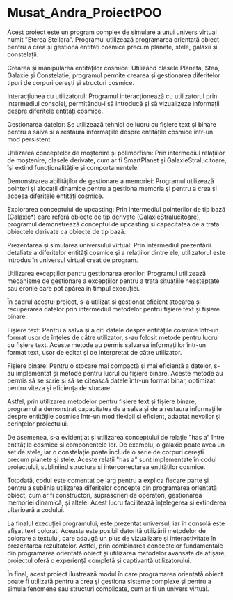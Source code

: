 # Musat_Andra_ProiectPOO

Acest proiect este un program complex de simulare a unui univers virtual numit "Eterea Stellara". Programul utilizează programarea orientată obiect pentru a crea și gestiona entități cosmice precum planete, stele, galaxii și constelații.

Crearea și manipularea entităților cosmice: Utilizând clasele Planeta, Stea, Galaxie și Constelatie, programul permite crearea și gestionarea diferitelor tipuri de corpuri cerești și structuri cosmice.

Interacțiunea cu utilizatorul: Programul interacționează cu utilizatorul prin intermediul consolei, permitându-i să introducă și să vizualizeze informații despre diferitele entități cosmice.

Gestionarea datelor: Se utilizează tehnici de lucru cu fișiere text și binare pentru a salva și a restaura informațiile despre entitățile cosmice într-un mod persistent.

Utilizarea conceptelor de moștenire și polimorfism: Prin intermediul relațiilor de moștenire, clasele derivate, cum ar fi SmartPlanet și GalaxieStralucitoare, își extind funcționalitățile și comportamentele.

Demonstrarea abilităților de gestionare a memoriei: Programul utilizează pointeri și alocații dinamice pentru a gestiona memoria și pentru a crea și accesa diferitele entități cosmice.

Explorarea conceptului de upcasting: Prin intermediul pointerilor de tip bază (Galaxie*) care referă obiecte de tip derivate (GalaxieStralucitoare), programul demonstrează conceptul de upcasting și capacitatea de a trata obiectele derivate ca obiecte de tip bază.

Prezentarea și simularea universului virtual: Prin intermediul prezentării detaliate a diferitelor entități cosmice și a relațiilor dintre ele, utilizatorul este introdus în universul virtual creat de program.

Utilizarea excepțiilor pentru gestionarea erorilor: Programul utilizează mecanisme de gestionare a excepțiilor pentru a trata situațiile neașteptate sau erorile care pot apărea în timpul execuției.

În cadrul acestui proiect, s-a utilizat și gestionat eficient stocarea și recuperarea datelor prin intermediul metodelor pentru fișiere text și fișiere binare.

Fișiere text: Pentru a salva și a citi datele despre entitățile cosmice într-un format ușor de înțeles de către utilizator, s-au folosit metode pentru lucrul cu fișiere text. Aceste metode au permis salvarea informațiilor într-un format text, ușor de editat și de interpretat de către utilizator.

Fișiere binare: Pentru o stocare mai compactă și mai eficientă a datelor, s-au implementat și metode pentru lucrul cu fișiere binare. Aceste metode au permis să se scrie și să se citească datele într-un format binar, optimizat pentru viteza și eficiența de stocare.

Astfel, prin utilizarea metodelor pentru fișiere text și fișiere binare, programul a demonstrat capacitatea de a salva și de a restaura informațiile despre entitățile cosmice într-un mod flexibil și eficient, adaptat nevoilor și cerințelor proiectului.

De asemenea, s-a evidențiat și utilizarea conceptului de relație "has a" între entitățile cosmice și componentele lor. De exemplu, o galaxie poate avea un set de stele, iar o constelație poate include o serie de corpuri cerești precum planete și stele. Aceste relații "has a" sunt implementate în codul proiectului, subliniind structura și interconectarea entităților cosmice.

Totodată, codul este comentat pe larg pentru a explica fiecare parte și pentru a sublinia utilizarea diferitelor concepte din programarea orientată obiect, cum ar fi constructori, suprascrieri de operatori, gestionarea memoriei dinamică, și altele. Acest lucru facilitează înțelegerea și extinderea ulterioară a codului.

La finalul execuției programului, este prezentat universul, iar în consolă este afișat text colorat. Aceasta este posibil datorită utilizării metodelor de colorare a textului, care adaugă un plus de vizualizare și interactivitate în prezentarea rezultatelor. Astfel, prin combinarea conceptelor fundamentale din programarea orientată obiect și utilizarea metodelor avansate de afișare, proiectul oferă o experiență completă și captivantă utilizatorului.

În final, acest proiect ilustrează modul în care programarea orientată obiect poate fi utilizată pentru a crea și gestiona sisteme complexe și pentru a simula fenomene sau structuri complicate, cum ar fi un univers virtual.
